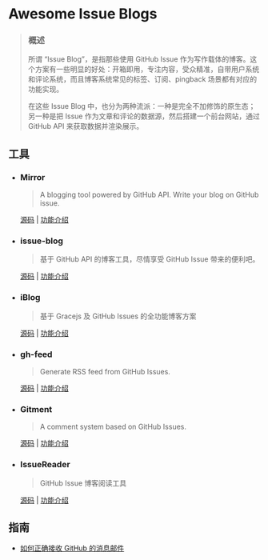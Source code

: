 # Awesome Issue Blogs

> ### 概述
> 
> 所谓 “Issue Blog”，是指那些使用 GitHub Issue 作为写作载体的博客。这个方案有一些明显的好处：开箱即用，专注内容，受众精准，自带用户系统和评论系统，而且博客系统常见的标签、订阅、pingback 场景都有对应的功能实现。
> 
> 在这些 Issue Blog 中，也分为两种流派：一种是完全不加修饰的原生态；另一种是把 Issue 作为文章和评论的数据源，然后搭建一个前台网站，通过 GitHub API 来获取数据并渲染展示。


## 工具

* ### Mirror

	> A blogging tool powered by GitHub API. Write your blog on GitHub issue.

	[源码](https://github.com/LoeiFy/Mirror) | [功能介绍](https://mirror.am0200.com/#/posts/11)

* ### issue-blog

	> 基于 GitHub API 的博客工具，尽情享受 GitHub Issue 带来的便利吧。
	
	[源码](https://github.com/ttop5/issue-blog) | [功能介绍](https://ttop5.net/issue-blog/#/posts/35)

* ### iBlog

	> 基于 Gracejs 及 GitHub Issues 的全功能博客方案

	[源码](https://github.com/xiongwilee/iblog) | [功能介绍](https://zhuanlan.zhihu.com/p/26198959)

* ### gh-feed

	> Generate RSS feed from GitHub Issues.
	
	[源码](https://github.com/imsun/gh-feed) | [功能介绍](https://imsun.net/posts/gh-feed/)

* ### Gitment

	> A comment system based on GitHub Issues.

	[源码](https://github.com/imsun/gitment) | [功能介绍](https://imsun.net/posts/gitment-introduction/)

* ### IssueReader

	> GitHub Issue 博客阅读工具

	[源码](https://github.com/IssueReader) | [功能介绍](https://github.com/IssueReader/IssueReader.github.io/issues/1)


## 指南

* [如何正确接收 GitHub 的消息邮件](https://github.com/cssmagic/blog/issues/49)
